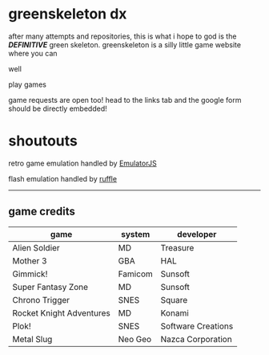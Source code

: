 # greenskeleton dx
after many attempts and repositories, this is what i hope to god is the ***DEFINITIVE*** green skeleton.
greenskeleton is a silly little game website where you can

well

play games

game requests are open too! head to the links tab and the google form should be directly embedded!
# shoutouts
retro game emulation handled by [EmulatorJS](https://github.com/EmulatorJS/EmulatorJS)

flash emulation handled by [ruffle](https://github.com/ruffle-rs/ruffle)

***

## game credits
| game | system | developer |
| --- | --- | --- |
| Alien Soldier | MD | Treasure |
| Mother 3 | GBA | HAL |
| Gimmick! | Famicom | Sunsoft |
| Super Fantasy Zone | MD | Sunsoft |
| Chrono Trigger | SNES | Square |
| Rocket Knight Adventures | MD | Konami |
| Plok! | SNES | Software Creations |
| Metal Slug | Neo Geo | Nazca Corporation |

